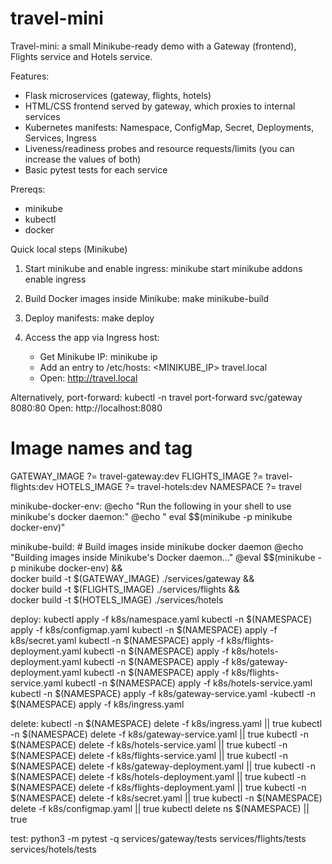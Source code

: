  
# travel-mini

Travel-mini: a small Minikube-ready demo with a Gateway (frontend), Flights service and Hotels service.

Features:
- Flask microservices (gateway, flights, hotels)
- HTML/CSS frontend served by gateway, which proxies to internal services
- Kubernetes manifests: Namespace, ConfigMap, Secret, Deployments, Services, Ingress
- Liveness/readiness probes and resource requests/limits (you can increase the values of both)
- Basic pytest tests for each service


Prereqs:
- minikube
- kubectl
- docker

Quick local steps (Minikube)
1. Start minikube and enable ingress:
   minikube start 
   minikube addons enable ingress

2. Build Docker images inside Minikube:
   make minikube-build

3. Deploy manifests:
   make deploy

4. Access the app via Ingress host:
   - Get Minikube IP: minikube ip
   - Add an entry to /etc/hosts: <MINIKUBE_IP> travel.local
   - Open: http://travel.local

Alternatively, port-forward:
   kubectl -n travel port-forward svc/gateway 8080:80
   Open: http://localhost:8080

# Image names and tag
GATEWAY_IMAGE ?= travel-gateway:dev
FLIGHTS_IMAGE ?= travel-flights:dev
HOTELS_IMAGE ?= travel-hotels:dev
NAMESPACE ?= travel

minikube-docker-env:
	@echo "Run the following in your shell to use minikube's docker daemon:"
	@echo "  eval $$(minikube -p minikube docker-env)"

minikube-build:
	# Build images inside minikube docker daemon
	@echo "Building images inside Minikube's Docker daemon..."
	@eval $$(minikube -p minikube docker-env) && \
	docker build -t $(GATEWAY_IMAGE) ./services/gateway && \
	docker build -t $(FLIGHTS_IMAGE) ./services/flights && \
	docker build -t $(HOTELS_IMAGE) ./services/hotels

deploy:
	kubectl apply -f k8s/namespace.yaml
	kubectl -n $(NAMESPACE) apply -f k8s/configmap.yaml
	kubectl -n $(NAMESPACE) apply -f k8s/secret.yaml
	kubectl -n $(NAMESPACE) apply -f k8s/flights-deployment.yaml
	kubectl -n $(NAMESPACE) apply -f k8s/hotels-deployment.yaml
	kubectl -n $(NAMESPACE) apply -f k8s/gateway-deployment.yaml
	kubectl -n $(NAMESPACE) apply -f k8s/flights-service.yaml
	kubectl -n $(NAMESPACE) apply -f k8s/hotels-service.yaml
	kubectl -n $(NAMESPACE) apply -f k8s/gateway-service.yaml
	-kubectl -n $(NAMESPACE) apply -f k8s/ingress.yaml

delete:
	kubectl -n $(NAMESPACE) delete -f k8s/ingress.yaml || true
	kubectl -n $(NAMESPACE) delete -f k8s/gateway-service.yaml || true
	kubectl -n $(NAMESPACE) delete -f k8s/hotels-service.yaml || true
	kubectl -n $(NAMESPACE) delete -f k8s/flights-service.yaml || true
	kubectl -n $(NAMESPACE) delete -f k8s/gateway-deployment.yaml || true
	kubectl -n $(NAMESPACE) delete -f k8s/hotels-deployment.yaml || true
	kubectl -n $(NAMESPACE) delete -f k8s/flights-deployment.yaml || true
	kubectl -n $(NAMESPACE) delete -f k8s/secret.yaml || true
	kubectl -n $(NAMESPACE) delete -f k8s/configmap.yaml || true
	kubectl delete ns $(NAMESPACE) || true

test:
	python3 -m pytest -q services/gateway/tests services/flights/tests services/hotels/tests
